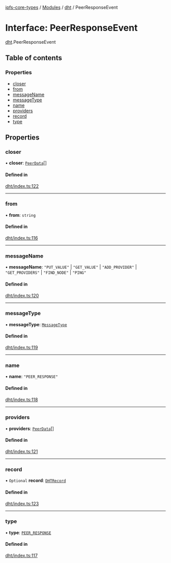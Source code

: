 [ipfs-core-types](../README.md) / [Modules](../modules.md) / [dht](../modules/dht.md) / PeerResponseEvent

# Interface: PeerResponseEvent

[dht](../modules/dht.md).PeerResponseEvent

## Table of contents

### Properties

- [closer](dht.PeerResponseEvent.md#closer)
- [from](dht.PeerResponseEvent.md#from)
- [messageName](dht.PeerResponseEvent.md#messagename)
- [messageType](dht.PeerResponseEvent.md#messagetype)
- [name](dht.PeerResponseEvent.md#name)
- [providers](dht.PeerResponseEvent.md#providers)
- [record](dht.PeerResponseEvent.md#record)
- [type](dht.PeerResponseEvent.md#type)

## Properties

### closer

• **closer**: [`PeerData`](dht.PeerData.md)[]

#### Defined in

[dht/index.ts:122](https://github.com/ipfs/js-ipfs/blob/1655368d/packages/ipfs-core-types/src/dht/index.ts#L122)

___

### from

• **from**: `string`

#### Defined in

[dht/index.ts:116](https://github.com/ipfs/js-ipfs/blob/1655368d/packages/ipfs-core-types/src/dht/index.ts#L116)

___

### messageName

• **messageName**: ``"PUT_VALUE"`` \| ``"GET_VALUE"`` \| ``"ADD_PROVIDER"`` \| ``"GET_PROVIDERS"`` \| ``"FIND_NODE"`` \| ``"PING"``

#### Defined in

[dht/index.ts:120](https://github.com/ipfs/js-ipfs/blob/1655368d/packages/ipfs-core-types/src/dht/index.ts#L120)

___

### messageType

• **messageType**: [`MessageType`](../enums/dht.MessageType.md)

#### Defined in

[dht/index.ts:119](https://github.com/ipfs/js-ipfs/blob/1655368d/packages/ipfs-core-types/src/dht/index.ts#L119)

___

### name

• **name**: ``"PEER_RESPONSE"``

#### Defined in

[dht/index.ts:118](https://github.com/ipfs/js-ipfs/blob/1655368d/packages/ipfs-core-types/src/dht/index.ts#L118)

___

### providers

• **providers**: [`PeerData`](dht.PeerData.md)[]

#### Defined in

[dht/index.ts:121](https://github.com/ipfs/js-ipfs/blob/1655368d/packages/ipfs-core-types/src/dht/index.ts#L121)

___

### record

• `Optional` **record**: [`DHTRecord`](dht.DHTRecord.md)

#### Defined in

[dht/index.ts:123](https://github.com/ipfs/js-ipfs/blob/1655368d/packages/ipfs-core-types/src/dht/index.ts#L123)

___

### type

• **type**: [`PEER_RESPONSE`](../enums/dht.EventTypes.md#peer_response)

#### Defined in

[dht/index.ts:117](https://github.com/ipfs/js-ipfs/blob/1655368d/packages/ipfs-core-types/src/dht/index.ts#L117)
